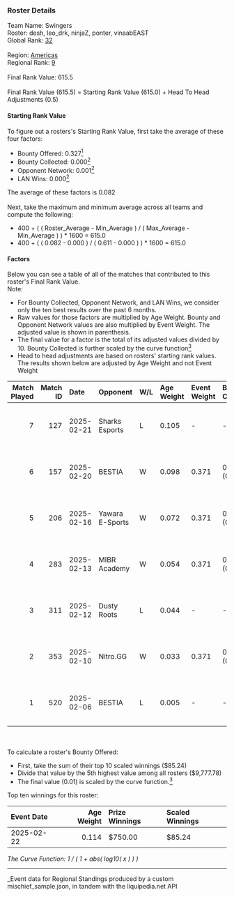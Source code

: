 ### Roster Details<br />
Team Name: Swingers<br />
Roster: desh, leo_drk, ninjaZ, ponter, vinaabEAST<br />
Global Rank: [32](../../standings_global_2025_08_04.md)<br />
<br />
Region: [Americas]( ../../standings_americas_2025_08_04.md)<br />
Regional Rank: [9]( ../../standings_americas_2025_08_04.md)<br />
<br />
Final Rank Value:  615.5<br />
<br />
Final Rank Value (615.5) = Starting Rank Value (615.0) + Head To Head Adjustments (0.5)<br />

#### Starting Rank Value<br />
To figure out a rosters's Starting Rank Value, first take the average of these four factors:<br />
- Bounty Offered: 0.327[<sup>1</sup>](#table2)
- Bounty Collected: 0.000[<sup>2</sup>](#table1)
- Opponent Network: 0.001[<sup>2</sup>](#table1)
- LAN Wins: 0.000[<sup>2</sup>](#table1)

The average of these factors is 0.082<br />
<br />
Next, take the maximum and minimum average across all teams and compute the following:<br />
- 400 + ( ( Roster_Average - Min_Average ) / ( Max_Average - Min_Average ) ) * 1600 = 615.0
- 400 + ( ( 0.082 - 0.000 ) / ( 0.611 - 0.000 ) ) * 1600 = 615.0


#### Factors<br />
Below you can see a table of all of the matches that contributed to this roster's Final Rank Value.<br />
Note:<br />

- For Bounty Collected, Opponent Network, and LAN Wins, we consider only the ten best results over the past 6 months.
- Raw values for those factors are multiplied by Age Weight. Bounty and Opponent Network values are also multiplied by Event Weight. The adjusted value is shown in parenthesis.
- The final value for a factor is the total of its adjusted values divided by 10. Bounty Collected is further scaled by the curve function[<sup>3</sup>](#curveFunction)
- Head to head adjustments are based on rosters' starting rank values. The results shown below are adjusted by Age Weight and not Event Weight
<span id="table1"></span><br />


| Match Played | Match ID | Date       | Opponent        | W/L | Age Weight | Event Weight | Bounty Collected | Opponent Network | LAN Wins  | H2H Adj. | Roster                                    |
| -: | -: | :- | :- | :- | :- | :- | :- | :- | :- | -: | :- |
|            7 |      127 | 2025-02-21 | Sharks Esports  | L   | 0.105      | -            | -                | -                | -         |    -0.80 | desh, leo_drk, ninjaZ, ponter, vinaabEAST |
|            6 |      157 | 2025-02-20 | BESTIA          | W   | 0.098      | 0.371        | 0.000 (0.000)    | 0.065 (0.002)    | 0 (0.000) |     1.09 | desh, leo_drk, ninjaZ, ponter, vinaabEAST |
|            5 |      206 | 2025-02-16 | Yawara E-Sports | W   | 0.072      | 0.371        | 0.000 (0.000)    | 0.199 (0.005)    | 0 (0.000) |     0.53 | desh, leo_drk, ninjaZ, ponter, vinaabEAST |
|            4 |      283 | 2025-02-13 | MIBR Academy    | W   | 0.054      | 0.371        | 0.000 (0.000)    | 0.265 (0.005)    | 0 (0.000) |     0.39 | desh, leo_drk, ninjaZ, ponter, vinaabEAST |
|            3 |      311 | 2025-02-12 | Dusty Roots     | L   | 0.044      | -            | -                | -                | -         |    -0.89 | desh, leo_drk, ninjaZ, ponter, vinaabEAST |
|            2 |      353 | 2025-02-10 | Nitro.GG        | W   | 0.033      | 0.371        | 0.000 (0.000)    | 0.049 (0.001)    | 0 (0.000) |     0.24 | desh, leo_drk, ninjaZ, ponter, vinaabEAST |
|            1 |      520 | 2025-02-06 | BESTIA          | L   | 0.005      | -            | -                | -                | -         |    -0.10 | desh, leo_drk, ninjaZ, ponter, vinaabEAST |

<br />
<span id="table2"></span><br />
To calculate a roster's Bounty Offered:<br />

- First, take the sum of their top 10 scaled winnings ($85.24)
- Divide that value by the 5th highest value among all rosters ($9,777.78)
- The final value (0.01) is scaled by the curve function.[<sup>3</sup>](#curveFunction)

Top ten winnings for this roster:<br />

| Event Date | Age Weight | Prize Winnings | Scaled Winnings |
| :- | -: | :- | :- |
| 2025-02-22 |      0.114 | $750.00        | $85.24          |


<span id="curveFunction"></span>_The Curve Function: 1 / ( 1 + abs( log10( x ) ) )_<br />

---
_Event data for Regional Standings produced by a custom mischief_sample.json, in tandem with the liquipedia.net API<br />
